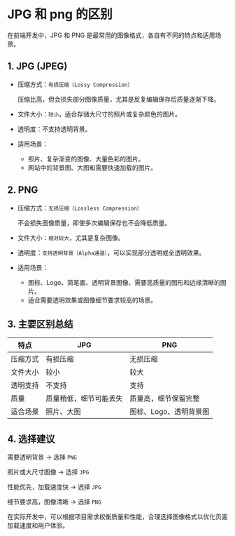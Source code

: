 # JPG 和 png 的区别

在前端开发中，JPG 和 PNG 是最常用的图像格式，各自有不同的特点和适用场景。

## 1. JPG (JPEG)

+ 压缩方式：`有损压缩（Lossy Compression）`

  压缩比高，但会损失部分图像质量，尤其是反复编辑保存后质量逐渐下降。
+ 文件大小：`较小`，适合存储大尺寸的照片或复杂颜色的图片。
+ 透明度：不支持透明背景。
+ 适用场景：
  + 照片、复杂渐变的图像、大量色彩的图片。
  + 网站中的背景图、大图和需要快速加载的图片。

## 2. PNG

+ 压缩方式：`无损压缩（Lossless Compression）`

  不会损失图像质量，即使多次编辑保存也不会降低质量。
+ 文件大小：`相对较大`，尤其是复杂图像。
+ 透明度：`支持透明背景（Alpha通道）`，可以实现部分透明或全透明效果。
+ 适用场景：
  + 图标、Logo、简笔画、透明背景图像、需要高质量的图形和边缘清晰的图片。
  + 适合需要透明效果或图像细节要求较高的场景。

## 3. 主要区别总结

| 特点 | JPG | PNG |
| ------ | ----------- | ----------- |
| 压缩方式 | 有损压缩 | 无损压缩 |
| 文件大小 | 较小 | 较大 |
| 透明支持 | 不支持 | 支持 |
| 质量 | 质量稍低，细节可能丢失 | 质量高，细节保留完整 |
| 适合场景 | 照片、大图 | 图标、Logo、透明背景图 |

## 4. 选择建议




需要透明背景 → 选择 `PNG`

照片或大尺寸图像 → 选择 `JPG`

性能优先，加载速度快 → 选择 `JPG`

细节要求高，图像清晰 → 选择 `PNG`

在实际开发中，可以根据项目需求权衡质量和性能，合理选择图像格式以优化页面加载速度和用户体验。
